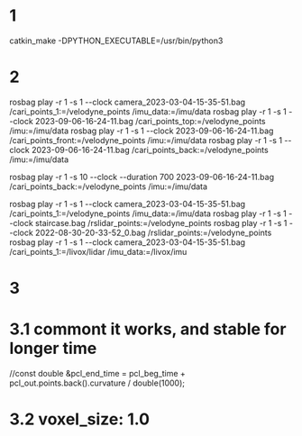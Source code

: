 # 1
catkin_make -DPYTHON_EXECUTABLE=/usr/bin/python3


# 2
rosbag play -r 1 -s 1 --clock  camera_2023-03-04-15-35-51.bag 	/cari_points_1:=/velodyne_points /imu_data:=/imu/data
rosbag play -r 1 -s 1 --clock  2023-09-06-16-24-11.bag		/cari_points_top:=/velodyne_points /imu:=/imu/data
rosbag play -r 1 -s 1 --clock  2023-09-06-16-24-11.bag		/cari_points_front:=/velodyne_points /imu:=/imu/data
rosbag play -r 1 -s 1 --clock  2023-09-06-16-24-11.bag		/cari_points_back:=/velodyne_points /imu:=/imu/data

rosbag play -r 1 -s 10 --clock --duration 700 2023-09-06-16-24-11.bag /cari_points_back:=/velodyne_points /imu:=/imu/data


rosbag play -r 1 -s 1 --clock  camera_2023-03-04-15-35-51.bag 	/cari_points_1:=/velodyne_points /imu_data:=/imu/data
rosbag play -r 1 -s 1 --clock  staircase.bag				/rslidar_points:=/velodyne_points
rosbag play -r 1 -s 1 --clock  2022-08-30-20-33-52_0.bag		/rslidar_points:=/velodyne_points
rosbag play -r 1 -s 1 --clock  camera_2023-03-04-15-35-51.bag 	/cari_points_1:=/livox/lidar /imu_data:=/livox/imu


# 3
# 3.1 commont it works, and stable for longer time
//const double &pcl_end_time = pcl_beg_time + pcl_out.points.back().curvature / double(1000);
# 3.2 voxel_size: 1.0

